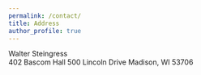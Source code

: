 ```yaml
---
permalink: /contact/
title: Address
author_profile: true
---
```


Walter Steingress  
402 Bascom Hall
500 Lincoln Drive
Madison, WI 53706
